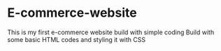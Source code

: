 # E-commerce-website
This is my first e-commerce website build with simple coding
Build with some basic HTML codes and styling it with CSS 
